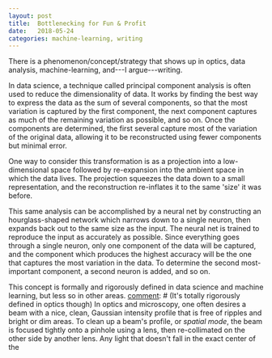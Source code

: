 ```yaml
---
layout: post
title:  Bottlenecking for Fun & Profit
date:   2018-05-24
categories: machine-learning, writing
---
```


There is a phenomenon/concept/strategy that shows up in optics, data analysis,
machine-learning, and---I argue---writing.

[comment]: # (This might be way too formal)
In data science, a technique called principal component analysis
is often used to reduce the dimensionality of data.
It works by finding the best way to express the data
as the sum of several components,
so that the most variation is captured by the first component,
the next component captures as much of the remaining variation as possible,
and so on.
Once the components are determined,
the first several capture most of the variation of the original data,
allowing it to be reconstructed using fewer components but minimal error.

One way to consider this transformation is as a projection into
a low-dimensional space followed by re-expansion into the ambient space
in which the data lives.
The projection squeezes the data down to a small representation,
and the reconstruction re-inflates it to the same 'size' it was before.

This same analysis can be accomplished by a neural net
by constructing an hourglass-shaped network
which narrows down to a single neuron,
then expands back out to the same size as the input.
The neural net is trained to reproduce the input as accurately as possible.
Since everything goes through a single neuron,
only one component of the data will be captured,
and the component which produces the highest accuracy
will be the one that captures the most variation in the data.
To determine the second most-important component,
a second neuron is added, and so on.

[comment]: # (This transition suuuucks)
This concept is formally and rigorously defined in data science
and machine learning, but less so in other areas.
[comment]: # (It's totally rigorously defined in optics though)
In optics and microscopy, one often desires a beam with a nice, clean, Gaussian
intensity profile that is free of ripples and bright or dim areas.
To clean up a beam's profile, or _spatial mode_,
the beam is focused tightly onto a pinhole using a lens,
then re-collimated on the other side by another lens.
Any light that doesn't fall in the exact center of the 
